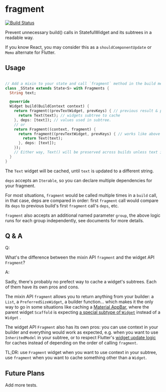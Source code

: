 # fragment

[![Build Status](https://travis-ci.com/pinyin/fragment.svg?branch=master)](https://travis-ci.com/pinyin/fragment)

Prevent unnecessary build() calls in StatefulWidget and its subtrees in a readable way.

If you know React, you may consider this as a `shouldComponentUpdate` or `Memo` alternate for Flutter.

## Usage

```dart

// Add a mixin to your state and call `fragment` method in the build method of your state
class _SState extends State<S> with Fragments {
  String text;

  @override
  Widget build(BuildContext context) {
    return fragment((prevTextWidget, prevKeys) { // previous result & previous deps. Both null on the first run
      return Text(text); // widgets subtree to cache
    }, deps: [text]); // values used in subtree. 
    // or
    return Fragment((context, fragment) {
      return fragment((prevTextWidget, prevKeys) { // works like above but caches in parent Fragment widget
        return Text(text);
      }, deps: [text]);
    });
    // Either way, Text() will be preserved across builds unless text is updated
  }
}
```

The `Text` widget will be cached, until `text` is updated to a different string.

`deps` accepts an `Iterable`, so you can declare multiple dependencies for your fragment.

For most situations, `fragment` would be called multiple times in a `build` call, in that case, deps are compared in
order: first `fragment` call would compare its `deps` to previous build's first `fragment` call's `deps`, etc.

`fragment` also accepts an additional named parameter `group`, the above logic runs for each group independently, see
documents for more details.

## Q & A

Q: 

What's the difference between the mixin API `fragment` and the widget API `Fragment`?

A:

Sadly, there's probably no prefect way to cache a widget's subtrees. Each of them have its own pros and cons.

The mixin API `fragment` allows you to return anything from your builder: a `List`, a `PreferredSizeWidget`, a builder
function... which makes it the only way to go in some situations like caching
a [Material AppBar](https://docs.flutter.io/flutter/material/AppBar-class.html), where the parent widget `Scaffold` is
expecting [a special subtype of `Widget`](https://docs.flutter.io/flutter/material/Scaffold/appBar.html) instead of
a `Widget` .

The widget API `Fragment` also has its own pros: you can use context in your builder and everything would work as
expected, e.g. when you want to use `InheritedModel` in your subtree, or to respect
Flutter's [widget update logic](https://api.flutter.dev/flutter/foundation/Key-class.html) for caches instead of
depending on the order of calling `fragment`.

TL;DR: use `Fragment` widget when you want to use context in your subtree, use `fragment` when you want to cache
something other than a `Widget`.

## Future Plans

Add more tests.